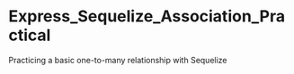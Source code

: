 # Express_Sequelize_Association_Practical

Practicing a basic one-to-many relationship with Sequelize
